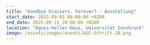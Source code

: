 ```yaml
---
title: "Goodbye Glaciers. Forever? - Ausstellung"
start_date: 2025-09-03 08:00:00 +0200
end_date: 2025-09-11 20:00:00 +0200
location: "Ágnes-Heller-Haus, Universität Innsbruck"
image: /assets/images/events/GGF-Schrift-2B.png
---
```

